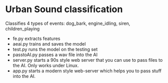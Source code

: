 # Urban Sound classification
Classifies 4 types of events: dog_bark, engine_idling, siren, children_playing
- fe.py extracts features
- aeai.py trains and saves the model
- test.py runs the model on the testing set 
- passtoAI.py passes a wav file into the AI
- server.py starts a 90s style web server that you can use to pass files to the AI. Only works under Linux. 
- app.py starts a modern style web-server which helps you to pass stuff into the AI.


